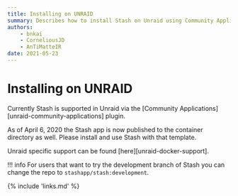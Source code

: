 ```yaml
---
title: Installing on UNRAID
summary: Describes how to install Stash on Unraid using Community Application's Docker integration.
authors:
    - bnkai
    - CorneliousJD
    - AnTiMatteIR
date: 2021-05-23
---
```


# Installing on UNRAID

Currently Stash is supported in Unraid via the [Community Applications][unraid-community-applications] plugin.

As of April 6, 2020 the Stash app is now published to the container directory as well. 
Please install and use Stash with that template. 

Unraid specific support can be found [here][unraid-docker-support].

!!! info
    For users that want to try the development branch of Stash you can change the repo to `stashapp/stash:development`.

{% include 'links.md' %}